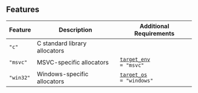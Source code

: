 ## Features
| Feature   | Description                       | Additional Requirements |
| ----------| ----------------------------------| ------------------------|
| `"c"`     | C standard library allocators     |
| `"msvc"`  | MSVC-specific allocators          | <code>[target_env](https://doc.rust-lang.org/reference/conditional-compilation.html#target_env) = "msvc"</code>
| `"win32"` | Windows-specific allocators       | <code>[target_os](https://doc.rust-lang.org/reference/conditional-compilation.html#target_os) = "windows"</code>
